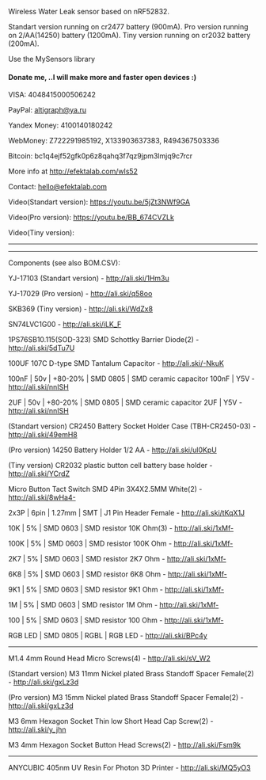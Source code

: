 Wireless Water Leak sensor based on nRF52832. 

Standart version running on cr2477 battery (900mA).
Pro version running on 2/AA(14250) battery (1200mA).
Tiny version running on cr2032 battery (200mA).

Use the MySensors library

#### Donate me, ..I will make more and faster open devices :)

VISA: 4048415000506242

PayPal: altigraph@ya.ru

Yandex Money: 4100140180242

WebMoney: Z722291985192, X133903637383, R494367503336

Bitcoin: bc1q4ejf52gfk0p6z8qahq3f7qz9jpm3lmjq9c7rcr

More info at http://efektalab.com/wls52

Contact: hello@efektalab.com

Video(Standart version): https://youtu.be/5jZt3NWf9GA

Video(Pro version): https://youtu.be/BB_674CVZLk

Video(Tiny version):



---

---

Components (see also BOM.CSV):

YJ-17103 (Standart version) - http://ali.ski/1Hm3u

YJ-17029 (Pro version) - http://ali.ski/q58oo

SKB369 (Tiny version) - http://ali.ski/WdZx8

SN74LVC1G00 - http://ali.ski/iLK_F

1PS76SB10.115(SOD-323) SMD Schottky Barrier Diode(2) - http://ali.ski/5dTu7U

100UF 107C D-type SMD Tantalum Capacitor - http://ali.ski/-NkuK

100nF | 50v | +80-20% | SMD 0805 | SMD ceramic capacitor 100nF | Y5V - http://ali.ski/nnISH

2UF | 50v | +80-20% | SMD 0805 | SMD ceramic capacitor 2UF | Y5V - http://ali.ski/nnISH

(Standart version) CR2450 Battery Socket Holder Case (TBH-CR2450-03) - http://ali.ski/49emH8

(Pro version) 14250 Battery Holder 1/2 AA - http://ali.ski/ul0KpU

(Tiny version) CR2032 plastic button cell battery base holder - http://ali.ski/YCrdZ

Micro Button Tact Switch SMD 4Pin 3X4X2.5MM White(2) - http://ali.ski/8wHa4-

2x3P | 6pin | 1.27mm | SMT | J1	Pin Header Female - http://ali.ski/tKqX1J

10K | 5% | SMD 0603 | SMD resistor 10K Ohm(3) - http://ali.ski/1xMf-

100K | 5% | SMD 0603 | SMD resistor 100K Ohm - http://ali.ski/1xMf-

2K7 | 5% | SMD 0603 | SMD resistor 2K7 Ohm - http://ali.ski/1xMf-

6K8 | 5% | SMD 0603 | SMD resistor 6K8 Ohm - http://ali.ski/1xMf-

9K1 | 5% | SMD 0603 | SMD resistor 9K1 Ohm - http://ali.ski/1xMf-

1M | 5% | SMD 0603 | SMD resistor 1M Ohm - http://ali.ski/1xMf-

100 | 5% | SMD 0603 | SMD resistor 100 Ohm - http://ali.ski/1xMf-

RGB LED | SMD 0805 | RGBL | RGB LED - http://ali.ski/BPc4y


---


M1.4 4mm Round Head Micro Screws(4) - http://ali.ski/sV_W2

(Standart version) M3 11mm Nickel plated Brass Standoff Spacer Female(2) - http://ali.ski/gxLz3d

(Pro version) M3 15mm Nickel plated Brass Standoff Spacer Female(2) - http://ali.ski/gxLz3d

M3 6mm Hexagon Socket Thin low Short Head Cap Screw(2) - http://ali.ski/y_jhn

M3 4mm Hexagon Socket Button Head Screws(2) - http://ali.ski/Fsm9k


---

ANYCUBIC 405nm UV Resin For Photon 3D Printer - http://ali.ski/MQ5yO3

